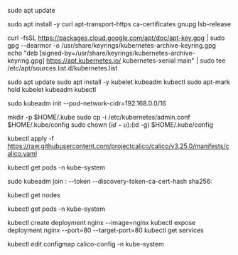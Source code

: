 
sudo apt update


sudo apt install -y curl apt-transport-https ca-certificates gnupg lsb-release


curl -fsSL https://packages.cloud.google.com/apt/doc/apt-key.gpg | sudo gpg --dearmor -o /usr/share/keyrings/kubernetes-archive-keyring.gpg
echo "deb [signed-by=/usr/share/keyrings/kubernetes-archive-keyring.gpg] https://apt.kubernetes.io/ kubernetes-xenial main" | sudo tee /etc/apt/sources.list.d/kubernetes.list


sudo apt update
sudo apt install -y kubelet kubeadm kubectl
sudo apt-mark hold kubelet kubeadm kubectl

sudo kubeadm init --pod-network-cidr=192.168.0.0/16

mkdir -p $HOME/.kube
sudo cp -i /etc/kubernetes/admin.conf $HOME/.kube/config
sudo chown $(id -u):$(id -g) $HOME/.kube/config

kubectl apply -f https://raw.githubusercontent.com/projectcalico/calico/v3.25.0/manifests/calico.yaml

kubectl get pods -n kube-system

sudo kubeadm join <control-plane-ip>:<control-plane-port> --token <token> --discovery-token-ca-cert-hash sha256:<hash>

kubectl get nodes

kubectl get pods -n kube-system

kubectl create deployment nginx --image=nginx
kubectl expose deployment nginx --port=80 --target-port=80
kubectl get services

kubectl edit configmap calico-config -n kube-system


